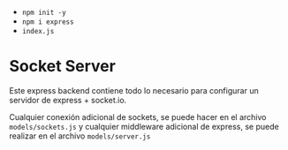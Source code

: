 - `npm init -y`
- `npm i express`
- `index.js`

# Socket Server

Este express backend contiene todo lo necesario para configurar un servidor de express + socket.io.

Cualquier conexión adicional de sockets, se puede hacer en el archivo ```models/sockets.js``` y cualquier middleware adicional de express, se puede realizar en el archivo ```models/server.js```